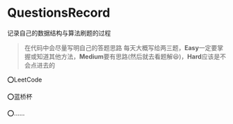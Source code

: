 # QuestionsRecord

记录自己的数据结构与算法刷题的过程
> 在代码中会尽量写明自己的答题思路
> 每天大概写给两三题，**Easy**一定要掌握或知道其他方法，**Medium**要有思路(然后就去看题解😆)，**Hard**应该是不会点进去的

⭕LeetCode

⭕蓝桥杯

⭕......
